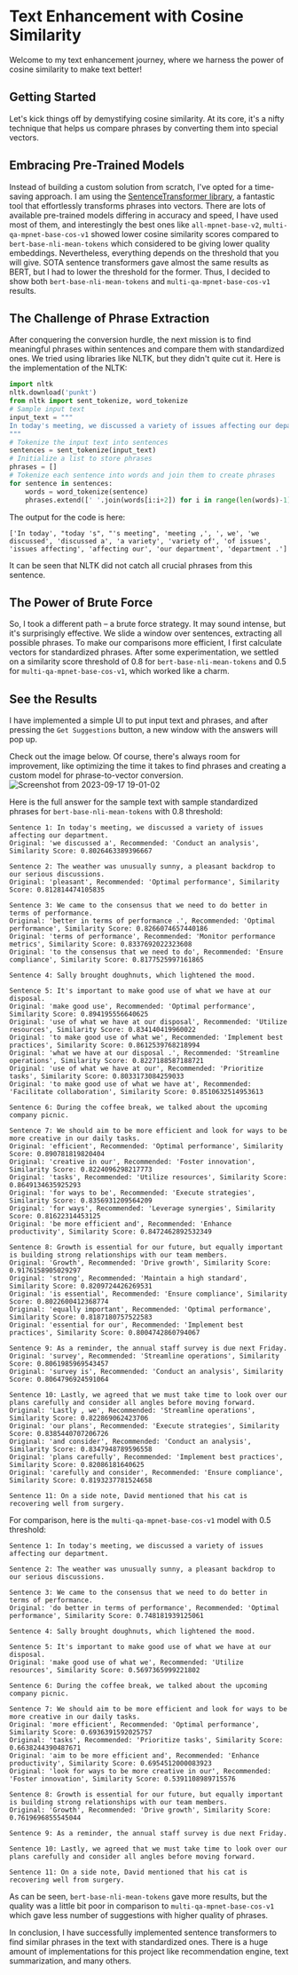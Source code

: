# Text Enhancement with Cosine Similarity

Welcome to my text enhancement journey, where we harness the power of cosine similarity to make text better!

## Getting Started

Let's kick things off by demystifying cosine similarity. At its core, it's a nifty technique that helps us compare phrases by converting them into special vectors.

## Embracing Pre-Trained Models

Instead of building a custom solution from scratch, I've opted for a time-saving approach. I am using the [SentenceTransformer library](https://www.sbert.net/docs/pretrained_models.html), a fantastic tool that effortlessly transforms phrases into vectors. There are lots of available pre-trained models differing in accuracy and speed, I have used most of them, and interestingly the best ones like `all-mpnet-base-v2`, `multi-qa-mpnet-base-cos-v1` showed lower cosine similarity scores compared to `bert-base-nli-mean-tokens` which considered to be giving lower quality embeddings. Nevertheless, everything depends on the threshold that you will give. SOTA sentence transformers gave almost the same results as BERT, but I had to lower the threshold for the former. Thus, I decided to show both `bert-base-nli-mean-tokens` and `multi-qa-mpnet-base-cos-v1` results.
## The Challenge of Phrase Extraction

After conquering the conversion hurdle, the next mission is to find meaningful phrases within sentences and compare them with standardized ones. We tried using libraries like NLTK, but they didn't quite cut it. Here is the implementation of the NLTK:

```python
import nltk
nltk.download('punkt')
from nltk import sent_tokenize, word_tokenize
# Sample input text
input_text = """
In today's meeting, we discussed a variety of issues affecting our department.
"""
# Tokenize the input text into sentences
sentences = sent_tokenize(input_text)
# Initialize a list to store phrases
phrases = []
# Tokenize each sentence into words and join them to create phrases
for sentence in sentences:
    words = word_tokenize(sentence)
    phrases.extend([' '.join(words[i:i+2]) for i in range(len(words)-1)])
```
The output for the code is here:
```
['In today', "today 's", "'s meeting", 'meeting ,', ', we', 'we discussed', 'discussed a', 'a variety', 'variety of', 'of issues', 'issues affecting', 'affecting our', 'our department', 'department .']
```
It can be seen that NLTK did not catch all crucial phrases from this sentence. 
## The Power of Brute Force

So, I took a different path – a brute force strategy. It may sound intense, but it's surprisingly effective. We slide a window over sentences, extracting all possible phrases. To make our comparisons more efficient, I first calculate vectors for  standardized phrases. After some experimentation, we settled on a similarity score threshold of 0.8 for `bert-base-nli-mean-tokens` and 0.5 for `multi-qa-mpnet-base-cos-v1`, which worked like a charm.

## See the Results
I have implemented a simple UI to put input text and phrases, and after pressing the `Get Suggestions` button, a new window with the answers will pop up.

Check out the image below. Of course, there's always room for improvement, like optimizing the time it takes to find phrases and creating a custom model for phrase-to-vector conversion.
![Screenshot from 2023-09-17 19-01-02](https://github.com/AbzalAidakhmetov/Text_Improvement_Engine/assets/99760649/d0962140-7ef4-4498-bf6a-8f997802161b)

Here is the full answer for the sample text with sample standardized phrases for `bert-base-nli-mean-tokens` with 0.8 threshold:
```
Sentence 1: In today's meeting, we discussed a variety of issues affecting our department.
Original: 'we discussed a', Recommended: 'Conduct an analysis', Similarity Score: 0.8026463389396667

Sentence 2: The weather was unusually sunny, a pleasant backdrop to our serious discussions.
Original: 'pleasant', Recommended: 'Optimal performance', Similarity Score: 0.812814474105835

Sentence 3: We came to the consensus that we need to do better in terms of performance.
Original: 'better in terms of performance .', Recommended: 'Optimal performance', Similarity Score: 0.8266074657440186
Original: 'terms of performance', Recommended: 'Monitor performance metrics', Similarity Score: 0.8337692022323608
Original: 'to the consensus that we need to do', Recommended: 'Ensure compliance', Similarity Score: 0.8177525997161865

Sentence 4: Sally brought doughnuts, which lightened the mood.

Sentence 5: It's important to make good use of what we have at our disposal.
Original: 'make good use', Recommended: 'Optimal performance', Similarity Score: 0.894195556640625
Original: 'use of what we have at our disposal', Recommended: 'Utilize resources', Similarity Score: 0.834140419960022
Original: 'to make good use of what we', Recommended: 'Implement best practices', Similarity Score: 0.8612539768218994
Original: 'what we have at our disposal .', Recommended: 'Streamline operations', Similarity Score: 0.8227188587188721
Original: 'use of what we have at our', Recommended: 'Prioritize tasks', Similarity Score: 0.8033173084259033
Original: 'to make good use of what we have at', Recommended: 'Facilitate collaboration', Similarity Score: 0.8510632514953613

Sentence 6: During the coffee break, we talked about the upcoming company picnic.

Sentence 7: We should aim to be more efficient and look for ways to be more creative in our daily tasks.
Original: 'efficient', Recommended: 'Optimal performance', Similarity Score: 0.890781819820404
Original: 'creative in our', Recommended: 'Foster innovation', Similarity Score: 0.8224096298217773
Original: 'tasks', Recommended: 'Utilize resources', Similarity Score: 0.8649134635925293
Original: 'for ways to be', Recommended: 'Execute strategies', Similarity Score: 0.8356931209564209
Original: 'for ways', Recommended: 'Leverage synergies', Similarity Score: 0.81622314453125
Original: 'be more efficient and', Recommended: 'Enhance productivity', Similarity Score: 0.8472462892532349

Sentence 8: Growth is essential for our future, but equally important is building strong relationships with our team members.
Original: 'Growth', Recommended: 'Drive growth', Similarity Score: 0.9176158905029297
Original: 'strong', Recommended: 'Maintain a high standard', Similarity Score: 0.8209724426269531
Original: 'is essential', Recommended: 'Ensure compliance', Similarity Score: 0.8022600412368774
Original: 'equally important', Recommended: 'Optimal performance', Similarity Score: 0.8187180757522583
Original: 'essential for our', Recommended: 'Implement best practices', Similarity Score: 0.8004742860794067

Sentence 9: As a reminder, the annual staff survey is due next Friday.
Original: 'survey', Recommended: 'Streamline operations', Similarity Score: 0.8061985969543457
Original: 'survey is', Recommended: 'Conduct an analysis', Similarity Score: 0.8064796924591064

Sentence 10: Lastly, we agreed that we must take time to look over our plans carefully and consider all angles before moving forward.
Original: 'Lastly , we', Recommended: 'Streamline operations', Similarity Score: 0.822869062423706
Original: 'our plans', Recommended: 'Execute strategies', Similarity Score: 0.8385440707206726
Original: 'and consider', Recommended: 'Conduct an analysis', Similarity Score: 0.8347948789596558
Original: 'plans carefully', Recommended: 'Implement best practices', Similarity Score: 0.82086181640625
Original: 'carefully and consider', Recommended: 'Ensure compliance', Similarity Score: 0.8193237781524658

Sentence 11: On a side note, David mentioned that his cat is recovering well from surgery.

```
For comparison, here is the `multi-qa-mpnet-base-cos-v1` model with 0.5 threshold:
```
Sentence 1: In today's meeting, we discussed a variety of issues affecting our department.

Sentence 2: The weather was unusually sunny, a pleasant backdrop to our serious discussions.

Sentence 3: We came to the consensus that we need to do better in terms of performance.
Original: 'do better in terms of performance', Recommended: 'Optimal performance', Similarity Score: 0.748181939125061

Sentence 4: Sally brought doughnuts, which lightened the mood.

Sentence 5: It's important to make good use of what we have at our disposal.
Original: 'make good use of what we', Recommended: 'Utilize resources', Similarity Score: 0.5697365999221802

Sentence 6: During the coffee break, we talked about the upcoming company picnic.

Sentence 7: We should aim to be more efficient and look for ways to be more creative in our daily tasks.
Original: 'more efficient', Recommended: 'Optimal performance', Similarity Score: 0.6936391592025757
Original: 'tasks', Recommended: 'Prioritize tasks', Similarity Score: 0.6638244390487671
Original: 'aim to be more efficient and', Recommended: 'Enhance productivity', Similarity Score: 0.6954512000083923
Original: 'look for ways to be more creative in our', Recommended: 'Foster innovation', Similarity Score: 0.5391108989715576

Sentence 8: Growth is essential for our future, but equally important is building strong relationships with our team members.
Original: 'Growth', Recommended: 'Drive growth', Similarity Score: 0.7619696855545044

Sentence 9: As a reminder, the annual staff survey is due next Friday.

Sentence 10: Lastly, we agreed that we must take time to look over our plans carefully and consider all angles before moving forward.

Sentence 11: On a side note, David mentioned that his cat is recovering well from surgery.
```
As can be seen, `bert-base-nli-mean-tokens` gave more results, but the quality was a little bit poor in comparison to `multi-qa-mpnet-base-cos-v1` which gave less number of suggestions with higher quality of phrases.

In conclusion, I have successfully implemented sentence transformers to find similar phrases in the text with standardized ones. There is a huge amount of implementations for this project like recommendation engine, text summarization, and many others.
